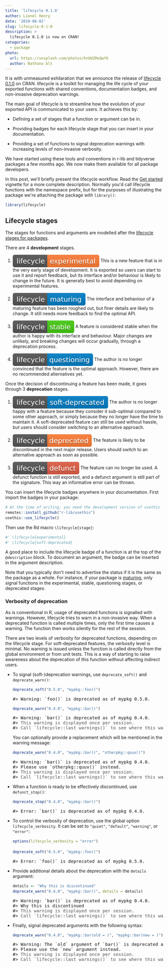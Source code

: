 ```yaml
---
title: 'lifecycle 0.1.0'
author: Lionel Henry
date: '2019-08-02'
slug: lifecycle-0-1-0
description: >
  lifecycle 0.1.0 is now on CRAN!
categories:
  - package
photo:
  url: https://unsplash.com/photos/hnUUZMxQwYk
  author: Nathana blt
---
```







It is with unmeasured exhilaration that we announce the release of [lifecycle 0.1.0](https://lifecycle.r-lib.org) on CRAN. lifecycle is a toolkit for managing the life cycle of your exported functions with shared conventions, documentation badges, and non-invasive deprecation warnings.

The main goal of lifecycle is to streamline how the evolution of your exported API is communicated to your users. It achieves this by:

* Defining a set of stages that a function or argument can be in.

* Providing badges for each lifecycle stage that you can insert in your documentation.

* Providing a set of functions to signal deprecation warnings with increasing levels of non-invasive verbosity.

We have started using these tools and conventions in r-lib and tidyverse packages a few months ago. We now make them available for all package developers.

In this post, we'll briefly present the lifecycle workflow. Read the [Get started](http://lifecycle.r-lib.org/articles/lifecycle.html) vignette for a more complete description. Normally you'd call lifecycle functions with the namespace prefix, but for the purposes of illustrating the package we're attaching the package with `library()`:


```r
library(lifecycle)
```


## Lifecycle stages

The  stages for functions and arguments are modelled after the [lifecycle stages for packages](https://www.tidyverse.org/lifecycle/).


There are 4 __development__ stages.

1. <img src="https://raw.githubusercontent.com/r-lib/lifecycle/master/man/figures/lifecycle-experimental.svg" alt = "Experimental" style="vertical-align:middle" /> This is a new feature that is in the very early stage of development. It is exported so users can start to use it and report feedback, but its interface and/or behaviour is likely to change in the future. It is generally best to avoid depending on experimental features.

1. <img src="https://raw.githubusercontent.com/r-lib/lifecycle/master/man/figures/lifecycle-maturing.svg" alt = "Maturing" style="vertical-align:middle" /> The interface and behaviour of a maturing feature has been roughed out, but finer details are likely to change. It still needs more feedback to find the optimal API.

1. <img src="https://raw.githubusercontent.com/r-lib/lifecycle/master/man/figures/lifecycle-stable.svg" alt = "Stable" style="vertical-align:middle" /> A feature is considered stable when the author is happy with its interface and behaviour. Major changes are unlikely, and breaking changes will occur gradually, through a deprecation process.

1. <img src="https://raw.githubusercontent.com/r-lib/lifecycle/master/man/figures/lifecycle-questioning.svg" alt = "Questioning" style="vertical-align:middle" /> The author is no longer convinced that the feature is the optimal approach. However, there are no recommended alternatives yet.

Once the decision of discontinuing a feature has been made, it goes through 3 __deprecation__ stages.

1. <img src="https://raw.githubusercontent.com/r-lib/lifecycle/master/man/figures/lifecycle-soft-deprecated.svg" alt = "Soft deprecated" style="vertical-align:middle" /> The author is no longer happy with a feature because they consider it sub-optimal compared to some other approach, or simply because they no longer have the time to maintain it. A soft-deprecated feature can still be used without hassle, but users should consider switching to an alternative approach.

1. <img src="https://raw.githubusercontent.com/r-lib/lifecycle/master/man/figures/lifecycle-deprecated.svg" alt = "Deprecated" style="vertical-align:middle" /> The feature is likely to be discontinued in the next major release. Users should switch to an alternative approach as soon as possible.

1. <img src="https://raw.githubusercontent.com/r-lib/lifecycle/master/man/figures/lifecycle-defunct.svg" alt = "Defunct" style="vertical-align:middle" /> The feature can no longer be used. A defunct function is still exported, and a defunct argument is still part of the signature. This way an informative error can be thrown.

You can insert the lifecycle badges anywhere in your documentation. First import the badges in your package:


```r
# At the time of writing, you need the development version of usethis
remotes::install_github("r-lib/usethis")
usethis::use_lifecycle()
```

Then use the Rd macro `\lifecycle{stage}`:


```r
#' \lifecycle{experimental}
#' \lifecycle{soft-deprecated}
```

A good place to include the lifecycle badge of a function is at the top of the `@description` block. To document an argument, the badge can be inserted in the argument description.

Note that you typically don't need to advertise the status if it is the same as the package as a whole. For instance, if your package is [maturing](https://www.tidyverse.org/lifecycle/#maturing), only signal functions in the experimental, stable, questioning stages, or deprecated stages.


### Verbosity of deprecation

As is conventional in R, usage of deprecated functions is signalled with warnings. However, lifecycle tries to warn in a non-invasive way. When a deprecated function is called multiple times, only the first time causes a warning. The function then works silently for the rest of the session.

There are two levels of verbosity for deprecated functions, depending on the lifecycle stage. For soft-deprecated features, the verbosity level is minimal. No warning is issued unless the function is called directly from the global environment or from unit tests. This is a way of starting to raise awareness about the deprecation of this function without affecting indirect users.

*   To signal (soft-)deprecation warnings, use `deprecate_soft()` and `deprecate_warn()`:

    
    
    ```r
    deprecate_soft("0.5.0", "mypkg::foo()")
    ```
    
    <div class = "output"><pre class="knitr r">#&gt; Warning: `foo()` is deprecated as of mypkg 0.5.0.
    </pre></div>
    

    
    ```r
    deprecate_warn("0.4.0", "mypkg::bar()")
    ```
    
    <div class = "output"><pre class="knitr r">#&gt; Warning: `bar()` is deprecated as of mypkg 0.4.0.
    #&gt; <span style='color: #555555;'>This warning is displayed once per session.</span><span>
    #&gt; </span><span style='color: #555555;'>Call `lifecycle::last_warnings()` to see where this warning was generated.</span><span>
    </span></pre></div>

    You can optionally provide a replacement which will be mentioned in the warning message:

    
    ```r
    deprecate_warn("0.4.0", "mypkg::bar()", "otherpkg::quux()")
    ```
    
    <div class = "output"><pre class="knitr r">#&gt; Warning: `bar()` is deprecated as of mypkg 0.4.0.
    #&gt; Please use `otherpkg::quux()` instead.
    #&gt; <span style='color: #555555;'>This warning is displayed once per session.</span><span>
    #&gt; </span><span style='color: #555555;'>Call `lifecycle::last_warnings()` to see where this warning was generated.</span><span>
    </span></pre></div>

*   When a function is ready to be effectively discontinued, use `defunct_stop()`:

    
    ```r
    deprecate_stop("0.4.0", "mypkg::bar()")
    ```
    
    <div class = "output"><pre class="knitr r">#&gt; Error: `bar()` is deprecated as of mypkg 0.4.0.
    </pre></div>

*   To control the verbosity of deprecation, use the global option `lifecycle_verbosity`. It can be set to `"quiet"`, `"default"`, `"warning"`, or `"error"`:

    
    ```r
    options(lifecycle_verbosity = "error")
    
    deprecate_soft("0.5.0", "mypkg::foo()")
    ```
    
    <div class = "output"><pre class="knitr r">#&gt; Error: `foo()` is deprecated as of mypkg 0.5.0.
    </pre></div>

    

*   Provide additional details about the deprecation with the `details` argument:

    
    ```r
    details <- "Why this is discontinued"
    deprecate_warn("0.4.0", "mypkg::bar()", details = details)
    ```
    
    <div class = "output"><pre class="knitr r">#&gt; Warning: `bar()` is deprecated as of mypkg 0.4.0.
    #&gt; Why this is discontinued
    #&gt; <span style='color: #555555;'>This warning is displayed once per session.</span><span>
    #&gt; </span><span style='color: #555555;'>Call `lifecycle::last_warnings()` to see where this warning was generated.</span><span>
    </span></pre></div>

*   Finally, signal deprecated arguments with the following syntax:

    
    ```r
    deprecate_warn("0.4.0", "mypkg::bar(old = )", "mypkg::bar(new = )")
    ```
    
    <div class = "output"><pre class="knitr r">#&gt; Warning: The `old` argument of `bar()` is deprecated as of mypkg 0.4.0.
    #&gt; Please use the `new` argument instead.
    #&gt; <span style='color: #555555;'>This warning is displayed once per session.</span><span>
    #&gt; </span><span style='color: #555555;'>Call `lifecycle::last_warnings()` to see where this warning was generated.</span><span>
    </span></pre></div>
